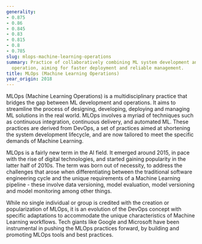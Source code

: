 ```yaml
---
generality:
- 0.875
- 0.86
- 0.845
- 0.83
- 0.815
- 0.8
- 0.785
slug: mlops-machine-learning-operations
summary: Practice of collaboratively combining ML system development and ML system
  operation, aiming for faster deployment and reliable management.
title: MLOps (Machine Learning Operations)
year_origin: 2018
---
```


MLOps (Machine Learning Operations) is a multidisciplinary practice that bridges the gap between ML development and operations. It aims to streamline the process of designing, developing, deploying and managing ML solutions in the real world. MLOps involves a myriad of techniques such as continuous integration, continuous delivery, and automated ML. These practices are derived from DevOps, a set of practices aimed at shortening the system development lifecycle, and are now tailored to meet the specific demands of Machine Learning.

MLOps is a fairly new term in the AI field. It emerged around 2015, in pace with the rise of digital technologies, and started gaining popularity in the latter half of 2010s. The term was born out of necessity, to address the challenges that arose when differentiating between the traditional software engineering cycle and the unique requirements of a Machine Learning pipeline - these involve data versioning, model evaluation, model versioning and model monitoring among other things.

While no single individual or group is credited with the creation or popularization of MLOps, it is an evolution of the DevOps concept with specific adaptations to accommodate the unique characteristics of Machine Learning workflows. Tech giants like Google and Microsoft have been instrumental in pushing the MLOps practices forward, by building and promoting MLOps tools and best practices.